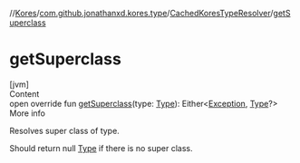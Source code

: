 //[Kores](../../index.md)/[com.github.jonathanxd.kores.type](../index.md)/[CachedKoresTypeResolver](index.md)/[getSuperclass](get-superclass.md)



# getSuperclass  
[jvm]  
Content  
open override fun [getSuperclass](get-superclass.md)(type: [Type](https://docs.oracle.com/javase/8/docs/api/java/lang/reflect/Type.html)): Either<[Exception](https://kotlinlang.org/api/latest/jvm/stdlib/kotlin/-exception/index.html), [Type](https://docs.oracle.com/javase/8/docs/api/java/lang/reflect/Type.html)?>  
More info  


Resolves super class of type.



Should return null [Type](https://docs.oracle.com/javase/8/docs/api/java/lang/reflect/Type.html) if there is no super class.

  



